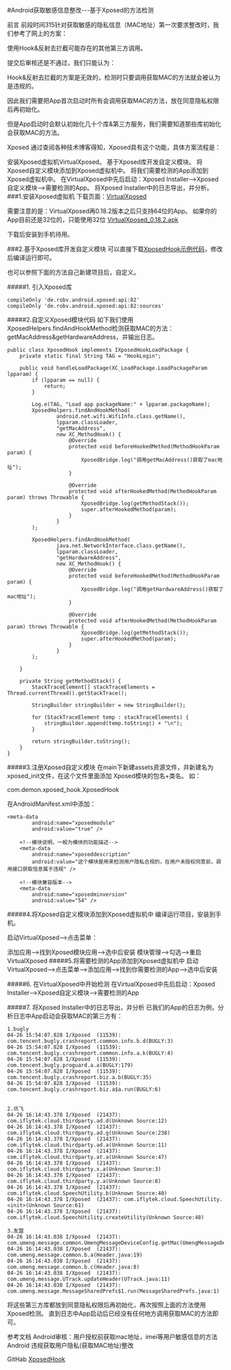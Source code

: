 #Android获取敏感信息整改---基于Xposed的方法检测

前言
前段时间315针对获取敏感的隐私信息（MAC地址）第一次要求整改时，我们参考了网上的方案：

使用Hook&反射去拦截可能存在的其他第三方调用。

提交后审核还是不通过，我们只能认为：

Hook&反射去拦截的方案是无效的，检测时只要调用获取MAC的方法就会被认为是违规的。

因此我们需要把App首次启动时所有会调用获取MAC的方法，放在同意隐私权限后再初始化。

但是App启动时会默认初始化几十个库&第三方服务，我们需要知道那些库初始化会获取MAC的方法。

Xposed
通过查阅各种技术博客得知，Xposed具有这个功能，具体方案流程是：

安装Xposed虚拟机VirtualXposed。
基于Xposed库开发自定义模块。
将Xposed自定义模块添加到Xposed虚拟机中。
将我们需要检测的App添加到Xposed虚拟机中。
在VirtualXposed中先后启动：Xposed Installer—>Xposed自定义模块—>需要检测的App。
将Xposed Installer中的日志导出，并分析。
###1.安装Xposed虚拟机
下载页面：[VirtualXposed](https://github.com/android-hacker/VirtualXposed/releases)

需要注意的是：VirtualXposed再0.18.2版本之后只支持64位的App。
如果你的App目前还是32位的，只能使用32位 [VirtualXposed_0.18.2.apk](./apks/VirtualXposed_0.18.2.apk)

下载后安装到手机待用。

###2.基于Xposed库开发自定义模块
可以直接下载[XposedHook示例代码](https://github.com/Ymmmsick/XposedHook)，修改后编译运行即可。

也可以参照下面的方法自己新建项目后，自定义。

#####1. 引入Xposed库


    compileOnly 'de.robv.android.xposed:api:82'
    compileOnly 'de.robv.android.xposed:api:82:sources'

#####2.自定义Xposed模块代码
如下我们使用XposedHelpers.findAndHookMethod检测获取MAC的方法：getMacAddress&getHardwareAddress，并输出日志。

    

    public class XposedHook implements IXposedHookLoadPackage {
        private static final String TAG = "HookLogin";
    
        public void handleLoadPackage(XC_LoadPackage.LoadPackageParam lpparam) {
            if (lpparam == null) {
                return;
            }
    
            Log.e(TAG, "Load app packageName:" + lpparam.packageName);
            XposedHelpers.findAndHookMethod(
                    android.net.wifi.WifiInfo.class.getName(),
                    lpparam.classLoader,
                    "getMacAddress",
                    new XC_MethodHook() {
                        @Override
                        protected void beforeHookedMethod(MethodHookParam param) {
                            XposedBridge.log("调用getMacAddress()获取了mac地址");
                        }
    
                        @Override
                        protected void afterHookedMethod(MethodHookParam param) throws Throwable {
                            XposedBridge.log(getMethodStack());
                            super.afterHookedMethod(param);
                        }
                    }
            );
    
            XposedHelpers.findAndHookMethod(
                    java.net.NetworkInterface.class.getName(),
                    lpparam.classLoader,
                    "getHardwareAddress",
                    new XC_MethodHook() {
                        @Override
                        protected void beforeHookedMethod(MethodHookParam param) {
                            XposedBridge.log("调用getHardwareAddress()获取了mac地址");
                        }
    
                        @Override
                        protected void afterHookedMethod(MethodHookParam param) throws Throwable {
                            XposedBridge.log(getMethodStack());
                            super.afterHookedMethod(param);
                        }
                    }
            );
    
        }
    
        private String getMethodStack() {
            StackTraceElement[] stackTraceElements = Thread.currentThread().getStackTrace();
    
            StringBuilder stringBuilder = new StringBuilder();
    
            for (StackTraceElement temp : stackTraceElements) {
                stringBuilder.append(temp.toString() + "\n");
            }
    
            return stringBuilder.toString();
        }
    }

#####3.注册Xposed自定义模块
在main下新建assets资源文件，并新建名为xposed_init文件，在这个文件里面添加 Xposed模块的包名+类名。
如：

com.demon.xposed_hook.XposedHook

在AndroidManifest.xml中添加：

    <meta-data
            android:name="xposedmodule"
            android:value="true" />

        <!--模块说明，一般为模块的功能描述-->
        <meta-data
            android:name="xposeddescription"
            android:value="这个模块是用来检测用户隐私合规的，在用户未授权同意前，调用接口获取信息属于违规" />

        <!--模块兼容版本-->
        <meta-data
            android:name="xposedminversion"
            android:value="54" />

#####4.将Xposed自定义模块添加到Xposed虚拟机中
编译运行项目，安装到手机。

启动VirtualXposed—>点击菜单：

添加应用—>找到Xposed模块应用—>选中后安装
模块管理—>勾选—>重启VirtualXposed
#####5.将需要检测的App添加到Xposed虚拟机中
启动VirtualXposed—>点击菜单–>添加应用—>找到你需要检测的App—>选中后安装

#####6. 在VirtualXposed中开始检测
在VirtualXposed中先后启动：Xposed Installer—>Xposed自定义模块—>需要检测的App

#####7. 将Xposed Installer中的日志导出，并分析
已我们的App的日志为例，分析日志中App启动会获取MAC的第三方有：
    

    1.bugly
    04-26 15:54:07.828 I/Xposed  (11539): com.tencent.bugly.crashreport.common.info.b.d(BUGLY:3)
    04-26 15:54:07.828 I/Xposed  (11539): com.tencent.bugly.crashreport.common.info.a.k(BUGLY:4)
    04-26 15:54:07.828 I/Xposed  (11539): com.tencent.bugly.proguard.a.a(BUGLY:179)
    04-26 15:54:07.828 I/Xposed  (11539): com.tencent.bugly.crashreport.biz.a.b(BUGLY:35)
    04-26 15:54:07.828 I/Xposed  (11539): com.tencent.bugly.crashreport.biz.a$a.run(BUGLY:6)


    2.讯飞
    04-26 16:14:43.378 I/Xposed  (21437): com.iflytek.cloud.thirdparty.ad.d(Unknown Source:12)
    04-26 16:14:43.378 I/Xposed  (21437): com.iflytek.cloud.thirdparty.ad.g(Unknown Source:238)
    04-26 16:14:43.378 I/Xposed  (21437): com.iflytek.cloud.thirdparty.ad.a(Unknown Source:11)
    04-26 16:14:43.378 I/Xposed  (21437): com.iflytek.cloud.thirdparty.at.a(Unknown Source:47)
    04-26 16:14:43.378 I/Xposed  (21437): com.iflytek.cloud.thirdparty.x.a(Unknown Source:3)
    04-26 16:14:43.378 I/Xposed  (21437): com.iflytek.cloud.thirdparty.y.a(Unknown Source:8)
    04-26 16:14:43.378 I/Xposed  (21437): com.iflytek.cloud.SpeechUtility.b(Unknown Source:40)
    04-26 16:14:43.378 I/Xposed  (21437): com.iflytek.cloud.SpeechUtility.<init>(Unknown Source:61)
    04-26 16:14:43.378 I/Xposed  (21437): com.iflytek.cloud.SpeechUtility.createUtility(Unknown Source:48)

    3.友盟
    04-26 16:14:43.038 I/Xposed  (21437): com.umeng.message.common.UmengMessageDeviceConfig.getMac(UmengMessageDeviceConfig.java:11)
    04-26 16:14:43.038 I/Xposed  (21437): com.umeng.message.common.b.a(Header.java:19)
    04-26 16:14:43.038 I/Xposed  (21437): com.umeng.message.common.b.c(Header.java:8)
    04-26 16:14:43.038 I/Xposed  (21437): com.umeng.message.UTrack.updateHeader(UTrack.java:11)
    04-26 16:14:43.038 I/Xposed  (21437): com.umeng.message.MessageSharedPrefs$1.run(MessageSharedPrefs.java:1)

将这些第三方库都放到同意隐私权限后再初始化，再次按照上面的方法使用Xposed检测。
直到日志中App启动后已经没有任何地方调用获取MAC的方法即可。

参考文档
Android审核：用户授权前获取mac地址，imei等用户敏感信息的方法
Android 违规获取用户隐私(获取MAC地址)整改

GitHab
[XposedHook](https://github.com/Ymmmsick/XposedHook)

